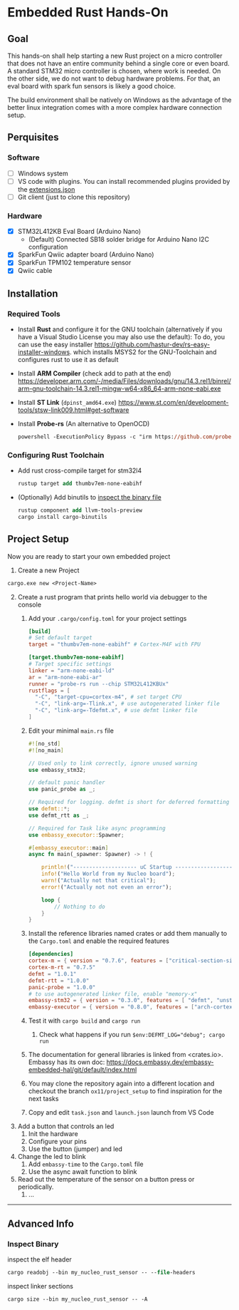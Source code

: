 # Embedded Rust Hands-On

## Goal

This hands-on shall help starting a new Rust project on a micro controller that does not have an entire community behind a single core or even board.
A standard STM32 micro controller is chosen, where work is needed.
On the other side, we do not want to debug hardware problems.
For that, an eval board with spark fun sensors is likely a good choice.

The build environment shall be natively on Windows as the advantage of the better linux integration comes with a more complex hardware connection setup.

## Perquisites

### Software

- [ ] Windows system
- [ ] VS code with plugins. 
  You can install recommended plugins provided by the [extensions.json](.vscode/extensions.json)
- [ ] Git client (just to clone this repository)

### Hardware 

- [x] STM32L412KB Eval Board (Arduino Nano)
  - (Default) Connected SB18 solder bridge for Arduino Nano I2C configuration
- [x] SparkFun Qwiic adapter board (Arduino Nano)
- [x] SparkFun TPM102 temperature sensor
- [x] Qwiic cable

## Installation

### Required Tools

- Install __Rust__ and configure it for the GNU toolchain (alternatively if you have a Visual Studio License you may also use the default):
  To do, you can use the easy installer <https://github.com/hastur-dev/rs-easy-installer-windows>.
  which installs MSYS2 for the GNU-Toolchain and configures rust to use it as default
- Install __ARM Compiler__ (check add to path at the end) <https://developer.arm.com/-/media/Files/downloads/gnu/14.3.rel1/binrel/arm-gnu-toolchain-14.3.rel1-mingw-w64-x86_64-arm-none-eabi.exe>
- Install __ST Link__ (`dpinst_amd64.exe`) <https://www.st.com/en/development-tools/stsw-link009.html#get-software>  
- Install __Probe-rs__ (An alternative to OpenOCD)

  ```ps
  powershell -ExecutionPolicy Bypass -c "irm https://github.com/probe-rs/probe-rs/releases/latest/download/probe-rs-tools-installer.ps1 | iex"
  ``` 

### Configuring Rust Toolchain

- Add rust cross-compile target for stm32l4  
  
  ```ps
  rustup target add thumbv7em-none-eabihf
  ``` 

- (Optionally) Add binutils to [inspect the binary file](#inspect-binary)
  
  ```ps
  rustup component add llvm-tools-preview
  cargo install cargo-binutils
  ```

## Project Setup

Now you are ready to start your own embedded project
1. Create a new Project 

  ```ps
  cargo.exe new <Project-Name>
  ```

2. Create a rust program that prints hello world via debugger to the console
   1. Add your `.cargo/config.toml` for your project settings

      ```toml
      [build]
      # Set default target
      target = "thumbv7em-none-eabihf" # Cortex-M4F with FPU

      [target.thumbv7em-none-eabihf]
      # Target specific settings
      linker = "arm-none-eabi-ld"
      ar = "arm-none-eabi-ar"
      runner = "probe-rs run --chip STM32L412KBUx"
      rustflags = [
        "-C", "target-cpu=cortex-m4", # set target CPU
        "-C", "link-arg=-Tlink.x", # use autogenerated linker file
        "-C", "link-arg=-Tdefmt.x", # use defmt linker file
      ]
      ```

   2. Edit your minimal `main.rs` file

        ```rust
        #![no_std]
        #![no_main]

        // Used only to link correctly, ignore unused warning
        use embassy_stm32;

        // default panic handler
        use panic_probe as _;

        // Required for logging. defmt is short for deferred formatting
        use defmt::*;
        use defmt_rtt as _;

        // Required for Task like async programming
        use embassy_executor::Spawner;

        #[embassy_executor::main]
        async fn main(_spawner: Spawner) -> ! {

            println!("-------------------- uC Startup --------------------");
            info!("Hello World from my Nucleo board");
            warn!("Actually not that critical");
            error!("Actually not not even an error");

            loop {
                // Nothing to do
            }
        }
      ```

   3. Install the reference libraries named crates or add them manually to the `Cargo.toml` and enable the required features

      ```toml
      [dependencies]
      cortex-m = { version = "0.7.6", features = ["critical-section-single-core"] }
      cortex-m-rt = "0.7.5"
      defmt = "1.0.1"
      defmt-rtt = "1.0.0"
      panic-probe = "1.0.0"
      # to use autogenerated linker file, enable "memory-x"
      embassy-stm32 = { version = "0.3.0", features = [ "defmt", "unstable-pac", "stm32l412kb", "memory-x", "time-driver-any"]  }
      embassy-executor = { version = "0.8.0", features = ["arch-cortex-m", "executor-thread", "defmt"] }
      ```

   4. Test it with `cargo build` and `cargo run`
      1. Check what happens if you run `$env:DEFMT_LOG="debug"; cargo run`
   5. The documentation for general libraries is linked from <crates.io>.
      Embassy has its own doc: <https://docs.embassy.dev/embassy-embedded-hal/git/default/index.html>
   6. You may clone the repository again into a different location and checkout the branch `ox11/project_setup` to find inspiration for the next tasks
   7. Copy and edit `task.json` and `launch.json` launch from VS Code
3. Add a button that controls an led
   1. Init the hardware
   2. Configure your pins
   3. Use the button (jumper) and led
4. Change the led to blink
   1. Add `embassy-time` to the `Cargo.toml` file
   2. Use the async await function to blink
5. Read out the temperature of the sensor on a button press or periodically.
   1. ...

------------------------------------------------------------------------------

## Advanced Info

### Inspect Binary

inspect the elf header

```ps
cargo readobj --bin my_nucleo_rust_sensor -- --file-headers
```

inspect linker sections

```ps
cargo size --bin my_nucleo_rust_sensor -- -A
```